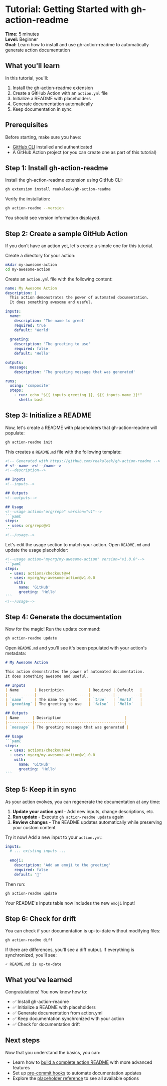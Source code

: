 # Tutorial: Getting Started with gh-action-readme

**Time:** 5 minutes  
**Level:** Beginner  
**Goal:** Learn how to install and use gh-action-readme to automatically generate action documentation

## What you'll learn

In this tutorial, you'll:
1. Install the gh-action-readme extension
2. Create a GitHub Action with an `action.yml` file
3. Initialize a README with placeholders
4. Generate documentation automatically
5. Keep documentation in sync

## Prerequisites

Before starting, make sure you have:
- [GitHub CLI](https://cli.github.com/) installed and authenticated
- A GitHub Action project (or you can create one as part of this tutorial)

## Step 1: Install gh-action-readme

Install the gh-action-readme extension using GitHub CLI:

```bash
gh extension install reakaleek/gh-action-readme
```

Verify the installation:

```bash
gh action-readme --version
```

You should see version information displayed.

## Step 2: Create a sample GitHub Action

If you don't have an action yet, let's create a simple one for this tutorial.

Create a directory for your action:

```bash
mkdir my-awesome-action
cd my-awesome-action
```

Create an `action.yml` file with the following content:

```yaml
name: My Awesome Action
description: |
  This action demonstrates the power of automated documentation.
  It does something awesome and useful.

inputs:
  name:
    description: 'The name to greet'
    required: true
    default: 'World'
  
  greeting:
    description: 'The greeting to use'
    required: false
    default: 'Hello'

outputs:
  message:
    description: 'The greeting message that was generated'

runs:
  using: 'composite'
  steps:
    - run: echo "${{ inputs.greeting }}, ${{ inputs.name }}!"
      shell: bash
```

## Step 3: Initialize a README

Now, let's create a README with placeholders that gh-action-readme will populate:

```bash
gh action-readme init
```

This creates a `README.md` file with the following template:

````markdown
<!-- Generated with https://github.com/reakaleek/gh-action-readme -->
# <!--name--><!--/name-->
<!--description-->

## Inputs
<!--inputs-->

## Outputs
<!--outputs-->

## Usage
<!--usage action="org/repo" version="v1"-->
```yaml
steps:
 - uses: org/repo@v1
```
<!--/usage-->
````

Let's edit the usage section to match your action. Open `README.md` and update the usage placeholder:

````markdown
<!--usage action="myorg/my-awesome-action" version="v1.0.0"-->
```yaml
steps:
  - uses: actions/checkout@v4
  - uses: myorg/my-awesome-action@v1.0.0
    with:
      name: 'GitHub'
      greeting: 'Hello'
```
<!--/usage-->
````

## Step 4: Generate the documentation

Now for the magic! Run the update command:

```bash
gh action-readme update
```

Open `README.md` and you'll see it's been populated with your action's metadata:

````markdown
# My Awesome Action

This action demonstrates the power of automated documentation.
It does something awesome and useful.

## Inputs
| Name       | Description           | Required | Default   |
|------------|-----------------------|----------|-----------|
| `name`     | The name to greet     | `true`   | `World`   |
| `greeting` | The greeting to use   | `false`  | `Hello`   |

## Outputs
| Name      | Description                            |
|-----------|----------------------------------------|
| `message` | The greeting message that was generated |

## Usage
```yaml
steps:
  - uses: actions/checkout@v4
  - uses: myorg/my-awesome-action@v1.0.0
    with:
      name: 'GitHub'
      greeting: 'Hello'
```
````

## Step 5: Keep it in sync

As your action evolves, you can regenerate the documentation at any time:

1. **Update your action.yml** - Add new inputs, change descriptions, etc.
2. **Run update** - Execute `gh action-readme update` again
3. **Review changes** - The README updates automatically while preserving your custom content

Try it now! Add a new input to your `action.yml`:

```yaml
inputs:
  # ... existing inputs ...
  
  emoji:
    description: 'Add an emoji to the greeting'
    required: false
    default: '👋'
```

Then run:

```bash
gh action-readme update
```

Your README's inputs table now includes the new `emoji` input!

## Step 6: Check for drift

You can check if your documentation is up-to-date without modifying files:

```bash
gh action-readme diff
```

If there are differences, you'll see a diff output. If everything is synchronized, you'll see:
```
✓ README.md is up-to-date
```

## What you've learned

Congratulations! You now know how to:
- ✅ Install gh-action-readme
- ✅ Initialize a README with placeholders  
- ✅ Generate documentation from action.yml
- ✅ Keep documentation synchronized with your action
- ✅ Check for documentation drift

## Next steps

Now that you understand the basics, you can:

- Learn how to [build a complete action README](./complete-action-readme.md) with more advanced features
- Set up [pre-commit hooks](../how-to/setup-precommit.md) to automate documentation updates
- Explore the [placeholder reference](../reference/placeholders.md) to see all available options
